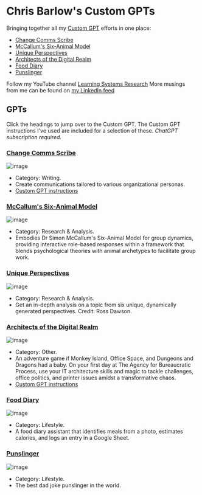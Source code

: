 # Chris Barlow's Custom GPTs
Bringing together all my [Custom GPT](https://openai.com/blog/introducing-gpts) efforts in one place:

- [Change Comms Scribe](#change-comms-scribe)
- [McCallum's Six-Animal Model](#mccallums-six-animal-model)
- [Unique Perspectives](#unique-perspectives)
- [Architects of the Digital Realm](#architects-of-the-digital-realm)
- [Food Diary](#food-diary)
- [Punslinger](#punslinger)

Follow my YouTube channel [Learning Systems Research](https://www.youtube.com/channel/UCLTQd_NtLHt_Dpr1RClnFVg)
More musings from me can be found on [my LinkedIn feed](https://www.linkedin.com/in/cgbarlow/)

## GPTs
Click the headings to jump over to the Custom GPT. The Custom GPT instructions I've used are included for a selection of these. *ChatGPT subscription required.*
### [Change Comms Scribe](https://chat.openai.com/g/g-5ufL9aiQr-change-comms-scribe) 
![image](https://github.com/cgbarlow/customgpts/assets/959402/10d98859-e932-4240-9d1b-2a9275ba4d22)
- Category: Writing.
- Create communications tailored to various organizational personas.
- [Custom GPT instructions](https://github.com/cgbarlow/Change-Management-Assistant/blob/main/Customgpt-instructions.md)
  
### [McCallum's Six-Animal Model](https://chat.openai.com/g/g-qpjjZ6HYU-mccallum-s-six-animal-model)
![image](https://github.com/cgbarlow/customgpts/assets/959402/ac7d1b30-e1de-4417-9894-59b655515532)
- Category: Research & Analysis.
- Embodies Dr Simon McCallum's Six-Animal Model for group dynamics, providing interactive role-based responses within a framework that blends psychological theories with animal archetypes to facilitate group work.

### [Unique Perspectives](https://chat.openai.com/g/g-pOi5Le9rP-unique-perspectives)
![image](https://github.com/cgbarlow/customgpts/assets/959402/36223856-d450-4f88-8967-fb8093814ac2)
- Category: Research & Analysis.
- Get an in-depth analysis on a topic from six unique, dynamically generated perspectives. Credit: Ross Dawson.
 
### [Architects of the Digital Realm](https://chat.openai.com/g/g-dCI6AcJhi-architects-of-the-digital-realm)
![image](https://github.com/cgbarlow/customgpts/assets/959402/bbc76e75-e54f-4895-8d55-159c7a9823e4)
- Category: Other.
- An adventure game if Monkey Island, Office Space, and Dungeons and Dragons had a baby. On your first day at The Agency for Bureaucratic Process, use your IT architecture skills and magic to tackle challenges, office politics, and printer issues amidst a transformative chaos.
- [Custom GPT instructions](https://github.com/cgbarlow/Architects_of_the_digital_realm)

### [Food Diary](https://chat.openai.com/g/g-HoJqLjWV2-food-diary)
![image](https://github.com/cgbarlow/customgpts/assets/959402/8cdf073d-28d3-4d84-b3f4-5911635821c8)
- Category: Lifestyle.
- A food diary assistant that identifies meals from a photo, estimates calories, and logs an entry in a Google Sheet.
  
### [Punslinger](https://chat.openai.com/g/g-3fCSwAltj-punslinger)
![image](https://github.com/cgbarlow/customgpts/assets/959402/8263ab31-ba56-406a-9dfa-9ba4a11f87e9)
- Category: Lifestyle.
- The best dad joke punslinger in the world.
